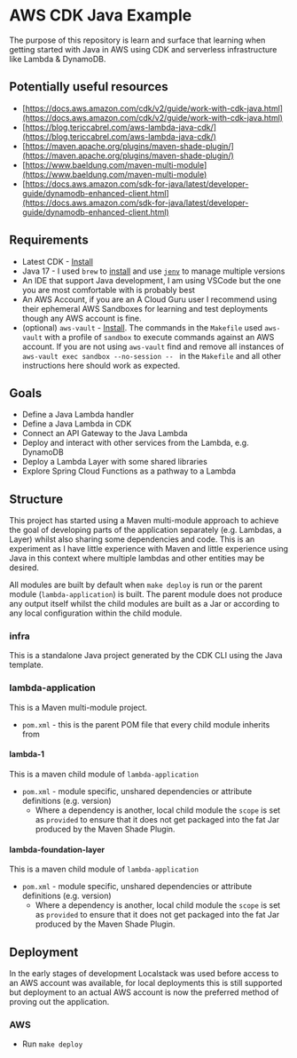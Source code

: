 # AWS CDK Java Example

The purpose of this repository is learn and surface that learning when getting started with Java in AWS using CDK and serverless infrastructure like Lambda & DynamoDB.

## Potentially useful resources

  - [https://docs.aws.amazon.com/cdk/v2/guide/work-with-cdk-java.html](https://docs.aws.amazon.com/cdk/v2/guide/work-with-cdk-java.html)
  - [https://blog.tericcabrel.com/aws-lambda-java-cdk/](https://blog.tericcabrel.com/aws-lambda-java-cdk/)
  - [https://maven.apache.org/plugins/maven-shade-plugin/](https://maven.apache.org/plugins/maven-shade-plugin/)
  - [https://www.baeldung.com/maven-multi-module](https://www.baeldung.com/maven-multi-module)
  - [https://docs.aws.amazon.com/sdk-for-java/latest/developer-guide/dynamodb-enhanced-client.html](https://docs.aws.amazon.com/sdk-for-java/latest/developer-guide/dynamodb-enhanced-client.html)


## Requirements

  - Latest CDK - [Install](https://docs.aws.amazon.com/cdk/v2/guide/getting_started.html#getting_started_install)
  - Java 17 - I used `brew` to [install](https://formulae.brew.sh/formula/openjdk@17) and use [`jenv`](https://www.jenv.be/) to manage multiple versions
  - An IDE that support Java development, I am using VSCode but the one you are most comfortable with is probably best
  - An AWS Account, if you are an A Cloud Guru user I recommend using their ephemeral AWS Sandboxes for learning and test deployments though any AWS account is fine.
  - (optional) `aws-vault` - [Install](https://github.com/99designs/aws-vault). The commands in the `Makefile` used `aws-vault` with a profile of `sandbox` to execute commands against an AWS account. If you are not using `aws-vault` find and remove all instances of `aws-vault exec sandbox --no-session -- ` in the `Makefile` and all other instructions here should work as expected.

## Goals

  - Define a Java Lambda handler
  - Define a Java Lambda in CDK
  - Connect an API Gateway to the Java Lambda
  - Deploy and interact with other services from the Lambda, e.g. DynamoDB
  - Deploy a Lambda Layer with some shared libraries
  - Explore Spring Cloud Functions as a pathway to a Lambda

## Structure

This project has started using a Maven multi-module approach to achieve the goal of developing parts of the application separately (e.g. Lambdas, a Layer) whilst also sharing some dependencies and code. This is an experiment as I have little experience with Maven and little experience using Java in this context where multiple lambdas and other entities may be desired.

All modules are built by default when `make deploy` is run or the parent module (`lambda-application`) is built. The parent module does not produce any output itself whilst the child modules are built as a Jar or according to any local configuration within the child module.

### infra

This is a standalone Java project generated by the CDK CLI using the Java template.

### lambda-application

This is a Maven multi-module project.

  - `pom.xml` - this is the parent POM file that every child module inherits from

#### lambda-1

This is a maven child module of `lambda-application`

  - `pom.xml` - module specific, unshared dependencies or attribute definitions (e.g. version)
    - Where a dependency is another, local child module the `scope` is set as `provided` to ensure that it does not get packaged into the fat Jar produced by the Maven Shade Plugin.

#### lambda-foundation-layer

This is a maven child module of `lambda-application`

  - `pom.xml` - module specific, unshared dependencies or attribute definitions (e.g. version)
    - Where a dependency is another, local child module the `scope` is set as `provided` to ensure that it does not get packaged into the fat Jar produced by the Maven Shade Plugin.

## Deployment

In the early stages of development Localstack was used before access to an AWS account was available, for local deployments this is still supported but deployment to an actual AWS account is now the preferred method of proving out the application.

### AWS

  - Run `make deploy`